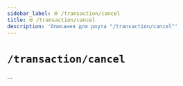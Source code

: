```yaml
---
sidebar_label: 🌐 /transaction/cancel
title: 🌐 /transaction/cancel
description: 'Описання для роута "/transaction/cancel"'
---
```


# `/transaction/cancel`

...
